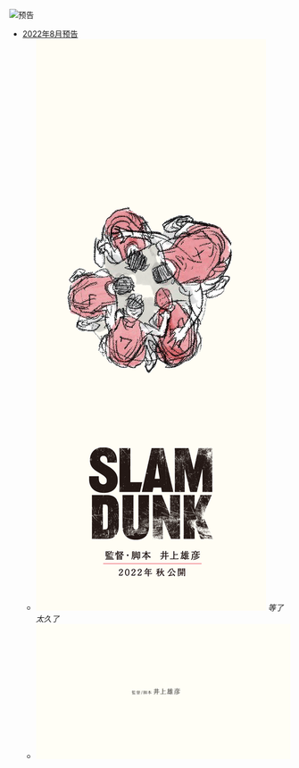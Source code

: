 ![](Banner.jpg#custom.banner "预告")

* [2022年8月预告](#album.list)
  * ![](202108-预告/预告.png "预告图")
    *等了太久了*
  * [![](202108-预告/预告mp4.png "官方预告")](202108-预告/预告.mp4)